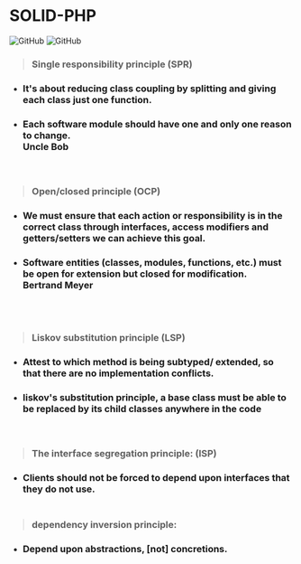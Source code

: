 # SOLID-PHP
![GitHub](https://img.shields.io/badge/php-blue?style=for-the-badge&logo=php&logoColor=white)
![GitHub](https://img.shields.io/badge/solid-gray?style=for-the-badge&logo=solid&logoColor=white)

> ### Single responsibility principle (SPR)
- ###   <p>It's about reducing class coupling by splitting and giving each class just one function.</p>
- ###  <p>Each software module should have one and only one reason to change.<br> Uncle Bob </p> <br>
 
> ### Open/closed principle (OCP)
- ### <p>We must ensure that each action or responsibility is in the correct class through interfaces, access modifiers and getters/setters we can achieve this goal.</p>
- ### <p>Software entities (classes, modules, functions, etc.) must be open for extension but closed for modification.<br> Bertrand Meyer</p>
<br><br>

> ### Liskov substitution principle (LSP)
- ### <p>Attest to which method is being subtyped/ extended, so that there are no implementation conflicts.</p>
- ### <p>liskov's substitution principle, a base class must be able to be replaced by its child classes anywhere in the code</p><br>

> ### The interface segregation principle: (ISP)
- ### Clients should not be forced to depend upon interfaces that they do not use.<br><br>

> ### dependency inversion principle: 
- ### Depend upon abstractions, [not] concretions.
